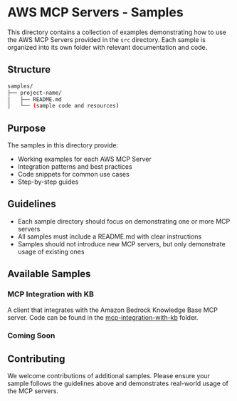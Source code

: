 # AWS MCP Servers - Samples

This directory contains a collection of examples demonstrating how to use the AWS MCP Servers provided in the `src` directory. Each sample is organized into its own folder with relevant documentation and code.

## Structure

```bash
samples/
├── project-name/
│   ├── README.md
│   └── (sample code and resources)
```

## Purpose

The samples in this directory provide:

- Working examples for each AWS MCP Server
- Integration patterns and best practices
- Code snippets for common use cases
- Step-by-step guides

## Guidelines

- Each sample directory should focus on demonstrating one or more MCP servers
- All samples must include a README.md with clear instructions
- Samples should not introduce new MCP servers, but only demonstrate usage of existing ones

## Available Samples

### MCP Integration with KB

A client that integrates with the Amazon Bedrock Knowledge Base MCP server. Code can be found in the [mcp-integration-with-kb](https://github.com/awslabs/mcp/tree/main/samples/mcp-integration-with-kb) folder.

### Coming Soon

## Contributing

We welcome contributions of additional samples. Please ensure your sample follows the guidelines above and demonstrates real-world usage of the MCP servers.
